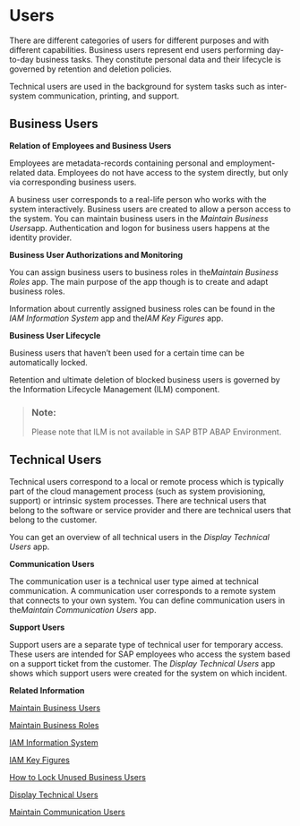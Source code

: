<!-- loio938e814ae7cc4706a26212abcff938cb -->

# Users



There are different categories of users for different purposes and with different capabilities. Business users represent end users performing day-to-day business tasks. They constitute personal data and their lifecycle is governed by retention and deletion policies.

Technical users are used in the background for system tasks such as inter-system communication, printing, and support.



<a name="loio938e814ae7cc4706a26212abcff938cb__section_BusinessUsers"/>

## Business Users

**Relation of Employees and Business Users**

Employees are metadata-records containing personal and employment-related data. Employees do not have access to the system directly, but only via corresponding business users.

A business user corresponds to a real-life person who works with the system interactively. Business users are created to allow a person access to the system. You can maintain business users in the *Maintain Business Users*app. Authentication and logon for business users happens at the identity provider.

**Business User Authorizations and Monitoring**

You can assign business users to business roles in the*Maintain Business Roles* app. The main purpose of the app though is to create and adapt business roles.

Information about currently assigned business roles can be found in the *IAM Information System* app and the*IAM Key Figures* app.

**Business User Lifecycle**

Business users that haven’t been used for a certain time can be automatically locked.

Retention and ultimate deletion of blocked business users is governed by the Information Lifecycle Management \(ILM\) component.



> ### Note:  
> Please note that ILM is not available in SAP BTP ABAP Environment.



<a name="loio938e814ae7cc4706a26212abcff938cb__section_TechnicalUsers"/>

## Technical Users

Technical users correspond to a local or remote process which is typically part of the cloud management process \(such as system provisioning, support\) or intrinsic system processes. There are technical users that belong to the software or service provider and there are technical users that belong to the customer.

You can get an overview of all technical users in the *Display Technical Users* app.

**Communication Users**

The communication user is a technical user type aimed at technical communication. A communication user corresponds to a remote system that connects to your own system. You can define communication users in the*Maintain Communication Users* app.

**Support Users**

Support users are a separate type of technical user for temporary access. These users are intended for SAP employees who access the system based on a support ticket from the customer. The *Display Technical Users* app shows which support users were created for the system on which incident.

**Related Information**  


[Maintain Business Users](maintain-business-users-e40e710.md "You use this app to provide business users with access rights and to maintain business user settings.")

[Maintain Business Roles](maintain-business-roles-8980ad0.md)

[IAM Information System](iam-information-system-82d17cf.md "With this app you can get an overview of business users in your system and what roles and restrictions are assigned to them.")

[IAM Key Figures](iam-key-figures-f249696.md)

[How to Lock Unused Business Users](how-to-lock-unused-business-users-a817aef.md "Lock inactive business users")

 <?sap-ot O2O class="- topic/link " href="e816a84e3c0c48e8bc63f45a1265245b.xml" text="" desc="" xtrc="link:6" xtrf="file:/home/builder/src/dita-all/jjq1673438782153/loio2080d0faf9d84ce6aa14caa4caa32935_en-US/src/content/localization/en-us/938e814ae7cc4706a26212abcff938cb.xml" output-class="" outputTopicFile="file:/home/builder/tp.net.sf.dita-ot/2.3/plugins/com.elovirta.dita.markdown_1.3.0/xsl/dita2markdownImpl.xsl" ?> 

 <?sap-ot O2O class="- topic/link " href="affed1d13fa44085b7440e3a98615bba.xml" text="" desc="" xtrc="link:7" xtrf="file:/home/builder/src/dita-all/jjq1673438782153/loio2080d0faf9d84ce6aa14caa4caa32935_en-US/src/content/localization/en-us/938e814ae7cc4706a26212abcff938cb.xml" output-class="" outputTopicFile="file:/home/builder/tp.net.sf.dita-ot/2.3/plugins/com.elovirta.dita.markdown_1.3.0/xsl/dita2markdownImpl.xsl" ?> 

 <?sap-ot O2O class="- topic/link " href="8c3f52b3993441e8b91ab77dc09d20f8.xml" text="" desc="" xtrc="link:8" xtrf="file:/home/builder/src/dita-all/jjq1673438782153/loio2080d0faf9d84ce6aa14caa4caa32935_en-US/src/content/localization/en-us/938e814ae7cc4706a26212abcff938cb.xml" output-class="" outputTopicFile="file:/home/builder/tp.net.sf.dita-ot/2.3/plugins/com.elovirta.dita.markdown_1.3.0/xsl/dita2markdownImpl.xsl" ?> 

[Display Technical Users](display-technical-users-7fb79d7.md "This app shows all technical users that exist in the system. To call the app, log on to your SAP Fiori launchpad and go to Identity and Access Management > Display Technical Users .")

[Maintain Communication Users](maintain-communication-users-eef80dd.md "You can use this app to create and edit communication users. Communication users are used by solutions to authenticate themselves to be able to post data.")

